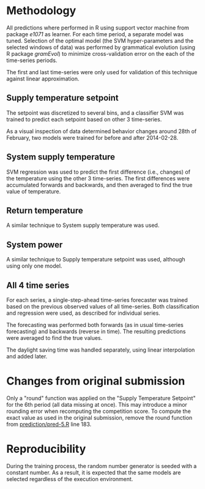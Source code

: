 Methodology
===========

All predictions where performed in R using support vector machine from package
*e1071* as learner. For each time period, a separate model was tuned.
Selection of the optimal model (the SVM hyper-parameters and the selected
windows of data) was performed  by grammatical evolution (using R package
*gramEvol*) to minimize  cross-validation error on the each of the time-series
periods.

The first and last time-series were only used for validation of this technique
against linear approximation.

## Supply temperature setpoint

The setpoint was discretized to several bins, and a classifier SVM was trained
to predict each setpoint based on other 3 time-series.

As a visual inspection of data determined behavior changes around 28th of
February, two models were trained for before and after 2014-02-28.

## System supply temperature

SVM regression was used to predict the first difference (i.e., changes) of
the temperature using the other 3 time-series. The first differences were
accumulated forwards and backwards, and then averaged to find the true value
of temperature.

## Return temperature

A similar technique to System supply temperature was used.

## System power

A similar technique to Supply temperature setpoint was used, although using 
only one model.

## All 4 time series

For each series, a single-step-ahead time-series forecaster was trained based
on the previous observed values of all time-series. Both classification and
regression were used, as described for individual series.

The forecasting was performed both forwards (as in usual time-series
forecasting) and backwards (reverse in time). The resulting predictions were
averaged to find the true values.

The daylight saving time was handled separately, using linear interpolation
and added later.


Changes from original submission
================================
Only a "round" function was applied on the "Supply Temperature Setpoint" for
the 6th period (all data missing at once). This may introduce a minor rounding
error when recomputing the competition score. 
To compute the exact value as used in the original submission, remove the 
round function from [prediction/pred-5.R](prediction/pred-5.R) line 183.


Reproducibility 
===============
During the training process, the random number
generator is seeded with a constant number. As a result, it is expected that
the same models are selected regardless of the execution environment.
